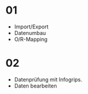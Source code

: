 # 01
* Import/Export 
* Datenumbau 
* O/R-Mapping

# 02

* Datenprüfung mit Infogrips.
* Daten bearbeiten

